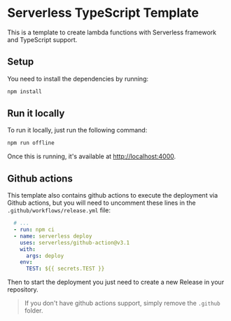 # Serverless TypeScript Template

This is a template to create lambda functions with Serverless framework and TypeScript support.

## Setup

You need to install the dependencies by running:

```sh
npm install
```

## Run it locally

To run it locally, just run the following command:

```sh
npm run offline
```

Once this is running, it's available at [http://localhost:4000](http://localhost:4000).

## Github actions

This template also contains github actions to execute the deployment via Github actions, but you will need to uncomment these lines in the `.github/workflows/release.yml` file:

```yaml
  # ...
  - run: npm ci
  - name: serverless deploy
    uses: serverless/github-action@v3.1
    with:
      args: deploy
    env:
      TEST: ${{ secrets.TEST }}
```

Then to start the deployment you just need to create a new Release in your repository.

> If you don't have github actions support, simply remove the `.github` folder.
